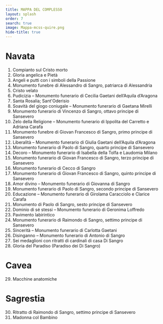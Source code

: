 ```yaml
---
title: MAPPA DEL COMPLESSO
layout: splash
order: 7
search: true
image: Mappa-mcss-quire.png
hide-title: true
---
```


<style>
  .hero {
    min-height: 90vh;
    background-size: contain;
    background-repeat: no-repeat;
    background-position: center center;
    background-color: #171717;
  }

  .quire-page__header__title {
    display: none;
  }
</style>


# Navata

1.	Compianto sul Cristo morto
2.	Gloria angelica e Pietà
3.	Angeli e putti con i simboli della Passione
4.	Monumento funebre di Alessandro di Sangro, patriarca di Alessandria
5.	Cristo velato
6.	Pudicizia – Monumento funerario di Cecilia Gaetani dell’Aquila d’Aragona
7.	Santa Rosalia; Sant'Oderisio
8.	Soavità del giogo coniugale – Monumento funerario di Gaetana Mirelli
9.	Monumento funerario di Vincenzo di Sangro, ottavo principe di Sansevero
10.	Zelo della Religione – Monumento funerario di Ippolita del Carretto e Adriana Carafa
11.	Monumento funebre di Giovan Francesco di Sangro, primo principe di Sansevero
12.	Liberalità – Monumento funerario di Giulia Gaetani dell’Aquila d’Aragona
13.	Monumento funerario di Paolo di Sangro, quarto principe di Sansevero
14.	Decoro – Monumento funerario di Isabella della Tolfa e Laudomia Milano
15.	Monumento funerario di Giovan Francesco di Sangro, terzo principe di Sansevero
16.	Monumento funerario di Cecco di Sangro
17.	Monumento funerario di Giovan Francesco di Sangro, quinto principe di Sansevero
18.	Amor divino – Monumento funerario di Giovanna di Sangro
19.	Monumento funerario di Paolo di Sangro, secondo principe di Sansevero
20.	Educazione – Monumento funerario di Girolama Caracciolo e Clarice Carafa
21.	Monumento di Paolo di Sangro, sesto principe di Sansevero
22.	Dominio di sé stessi – Monumento funerario di Geronima Loffredo
23.	Pavimento labirintico
24.	Monumento funerario di Raimondo di Sangro, settimo principe di Sansevero
25.	Sincerità – Monumento funerario di Carlotta Gaetani
26.	Disinganno – Monumento funerario di Antonio di Sangro
27.	Sei medaglioni con ritratti di cardinali di casa Di Sangro
28.	Gloria del Paradiso (Paradiso dei Di Sangro)

# Cavea

29. Macchine anatomiche

# Sagrestia

30. Ritratto di Raimondo di Sangro, settimo principe di Sansevero
31. Madonna col Bambino
